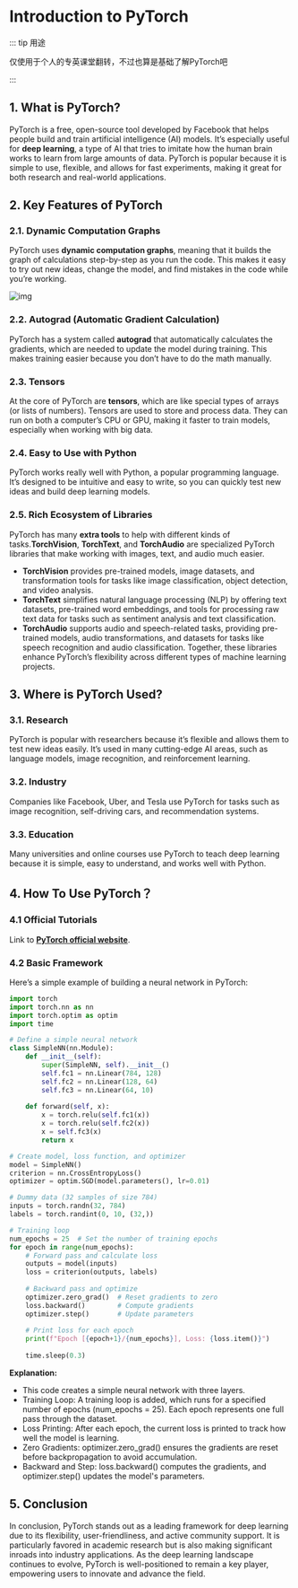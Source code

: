 # Introduction to PyTorch

::: tip 用途

仅使用于个人的专英课堂翻转，不过也算是基础了解PyTorch吧

:::

## 1. What is PyTorch?

PyTorch is a free, open-source tool developed by Facebook that helps people build and train artificial intelligence (AI) models. It’s especially useful for **deep learning**, a type of AI that tries to imitate how the human brain works to learn from large amounts of data. PyTorch is popular because it is simple to use, flexible, and allows for fast experiments, making it great for both research and real-world applications.

## 2. Key Features of PyTorch

### 2.1. **Dynamic Computation Graphs**

PyTorch uses **dynamic computation graphs**, meaning that it builds the graph of calculations step-by-step as you run the code. This makes it easy to try out new ideas, change the model, and find mistakes in the code while you’re working.

![img](https://coderethan-1327000741.cos.ap-chengdu.myqcloud.com/blog-pics/torch%E5%8A%A8%E6%80%81%E5%9B%BE.gif)

### 2.2. **Autograd (Automatic Gradient Calculation)**

PyTorch has a system called **autograd** that automatically calculates the gradients, which are needed to update the model during training. This makes training easier because you don’t have to do the math manually.

### 2.3. **Tensors**

At the core of PyTorch are **tensors**, which are like special types of arrays (or lists of numbers). Tensors are used to store and process data. They can run on both a computer’s CPU or GPU, making it faster to train models, especially when working with big data.

### 2.4. **Easy to Use with Python**

PyTorch works really well with Python, a popular programming language. It’s designed to be intuitive and easy to write, so you can quickly test new ideas and build deep learning models.

### 2.5. **Rich Ecosystem of Libraries**

PyTorch has many **extra tools** to help with different kinds of tasks.**TorchVision**, **TorchText**, and **TorchAudio** are specialized PyTorch libraries that make working with images, text, and audio much easier. 

- **TorchVision** provides pre-trained models, image datasets, and transformation tools for tasks like image classification, object detection, and video analysis. 
- **TorchText** simplifies natural language processing (NLP) by offering text datasets, pre-trained word embeddings, and tools for processing raw text data for tasks such as sentiment analysis and text classification.
-  **TorchAudio** supports audio and speech-related tasks, providing pre-trained models, audio transformations, and datasets for tasks like speech recognition and audio classification. Together, these libraries enhance PyTorch’s flexibility across different types of machine learning projects.

## 3. Where is PyTorch Used?

### 3.1. **Research**

PyTorch is popular with researchers because it’s flexible and allows them to test new ideas easily. It’s used in many cutting-edge AI areas, such as language models, image recognition, and reinforcement learning.

### 3.2. **Industry**

Companies like Facebook, Uber, and Tesla use PyTorch for tasks such as image recognition, self-driving cars, and recommendation systems.

### 3.3. **Education**

Many universities and online courses use PyTorch to teach deep learning because it is simple, easy to understand, and works well with Python.

## 4. How To Use PyTorch？

### 4.1 Official Tutorials

Link to [**PyTorch official website**](https://pytorch.org/).

### 4.2 Basic Framework

Here’s a simple example of building a neural network in PyTorch:

```python
import torch
import torch.nn as nn
import torch.optim as optim
import time 

# Define a simple neural network
class SimpleNN(nn.Module):
    def __init__(self):
        super(SimpleNN, self).__init__()
        self.fc1 = nn.Linear(784, 128)
        self.fc2 = nn.Linear(128, 64)
        self.fc3 = nn.Linear(64, 10)
        
    def forward(self, x):
        x = torch.relu(self.fc1(x))
        x = torch.relu(self.fc2(x))
        x = self.fc3(x)
        return x

# Create model, loss function, and optimizer
model = SimpleNN()
criterion = nn.CrossEntropyLoss()
optimizer = optim.SGD(model.parameters(), lr=0.01)

# Dummy data (32 samples of size 784)
inputs = torch.randn(32, 784)
labels = torch.randint(0, 10, (32,))

# Training loop
num_epochs = 25  # Set the number of training epochs
for epoch in range(num_epochs):
    # Forward pass and calculate loss
    outputs = model(inputs)
    loss = criterion(outputs, labels)
    
    # Backward pass and optimize
    optimizer.zero_grad()  # Reset gradients to zero
    loss.backward()        # Compute gradients
    optimizer.step()       # Update parameters
    
    # Print loss for each epoch
    print(f"Epoch [{epoch+1}/{num_epochs}], Loss: {loss.item()}")
    
    time.sleep(0.3)
```

 **Explanation:**

- This code creates a simple neural network with three layers.
- Training Loop: A training loop is added, which runs for a specified number of epochs (num_epochs = 25). Each epoch represents one full pass through the dataset.
- Loss Printing: After each epoch, the current loss is printed to track how well the model is learning.
- Zero Gradients: optimizer.zero_grad() ensures the gradients are reset before backpropagation to avoid accumulation.
- Backward and Step: loss.backward() computes the gradients, and optimizer.step() updates the model's parameters.
## 5. Conclusion

In conclusion, PyTorch stands out as a leading framework for deep learning due to its flexibility, user-friendliness, and active community support. It is particularly favored in academic research but is also making significant inroads into industry applications. As the deep learning landscape continues to evolve, PyTorch is well-positioned to remain a key player, empowering users to innovate and advance the field.